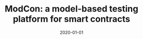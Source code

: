 ---
title: "ModCon: a model-based testing platform for smart contracts"
collection: publications
permalink: /publication/2020-01-01-ModCon-a-model-based-testing-platform-for-smart-contracts
date: 2020-01-01
venue: 'In the proceedings of Proceedings of the 28th ACM Joint Meeting on European Software Engineering Conference and Symposium on the Foundations of Software Engineering'
paperurl: 'https://dl.acm.org/doi/pdf/10.1145/3368089.3417939'
citation: ' Ye Liu,  Yi Li,  Shang-Wei Lin,  Qiang Yan, &quot;ModCon: a model-based testing platform for smart contracts.&quot; In the proceedings of Proceedings of the 28th ACM Joint Meeting on European Software Engineering Conference and Symposium on the Foundations of Software Engineering, 2020.'
---
